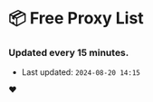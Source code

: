 # :package: Free Proxy List
### Updated every 15 minutes.

- Last updated: `2024-08-20 14:15`

:heart:
